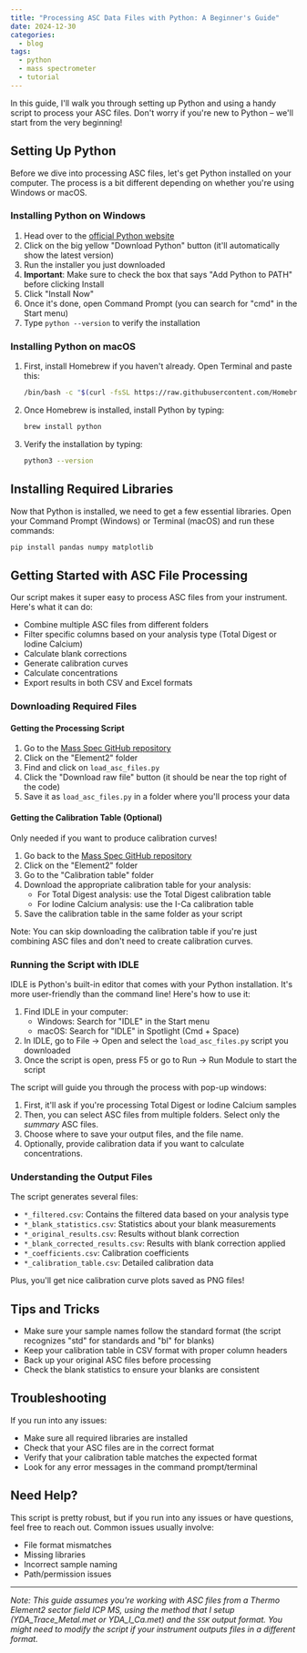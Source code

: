 ```yaml
---
title: "Processing ASC Data Files with Python: A Beginner's Guide"
date: 2024-12-30
categories:
  - blog
tags:
  - python
  - mass spectrometer
  - tutorial
---
```

In this guide, I'll walk you through setting up Python and using a handy script to process your ASC files. Don't worry if you're new to Python – we'll start from the very beginning!

## Setting Up Python

Before we dive into processing ASC files, let's get Python installed on your computer. The process is a bit different depending on whether you're using Windows or macOS.

### Installing Python on Windows

1. Head over to the [official Python website](https://www.python.org/downloads/)
2. Click on the big yellow "Download Python" button (it'll automatically show the latest version)
3. Run the installer you just downloaded
4. **Important**: Make sure to check the box that says "Add Python to PATH" before clicking Install
5. Click "Install Now"
6. Once it's done, open Command Prompt (you can search for "cmd" in the Start menu)
7. Type `python --version` to verify the installation

### Installing Python on macOS

1. First, install Homebrew if you haven't already. Open Terminal and paste this:
   ```bash
   /bin/bash -c "$(curl -fsSL https://raw.githubusercontent.com/Homebrew/install/HEAD/install.sh)"
   ```
2. Once Homebrew is installed, install Python by typing:
   ```bash
   brew install python
   ```
3. Verify the installation by typing:
   ```bash
   python3 --version
   ```

## Installing Required Libraries

Now that Python is installed, we need to get a few essential libraries. Open your Command Prompt (Windows) or Terminal (macOS) and run these commands:

```bash
pip install pandas numpy matplotlib
```

## Getting Started with ASC File Processing

Our script makes it super easy to process ASC files from your instrument. Here's what it can do:

- Combine multiple ASC files from different folders
- Filter specific columns based on your analysis type (Total Digest or Iodine Calcium)
- Calculate blank corrections
- Generate calibration curves
- Calculate concentrations
- Export results in both CSV and Excel formats

### Downloading Required Files

#### Getting the Processing Script
1. Go to the [Mass Spec GitHub repository](https://github.com/datuadiatma/mass_spec)
2. Click on the "Element2" folder
3. Find and click on `load_asc_files.py`
4. Click the "Download raw file" button (it should be near the top right of the code)
5. Save it as `load_asc_files.py` in a folder where you'll process your data

#### Getting the Calibration Table (Optional)
Only needed if you want to produce calibration curves!

1. Go back to the [Mass Spec GitHub repository](https://github.com/datuadiatma/mass_spec)
2. Click on the "Element2" folder
3. Go to the "Calibration table" folder
4. Download the appropriate calibration table for your analysis:
   - For Total Digest analysis: use the Total Digest calibration table
   - For Iodine Calcium analysis: use the I-Ca calibration table
5. Save the calibration table in the same folder as your script

Note: You can skip downloading the calibration table if you're just combining ASC files and don't need to create calibration curves.

### Running the Script with IDLE

IDLE is Python's built-in editor that comes with your Python installation. It's more user-friendly than the command line! Here's how to use it:

1. Find IDLE in your computer:
   - Windows: Search for "IDLE" in the Start menu
   - macOS: Search for "IDLE" in Spotlight (Cmd + Space)
2. In IDLE, go to File → Open and select the `load_asc_files.py` script you downloaded
3. Once the script is open, press F5 or go to Run → Run Module to start the script

The script will guide you through the process with pop-up windows:

1. First, it'll ask if you're processing Total Digest or Iodine Calcium samples
2. Then, you can select ASC files from multiple folders. Select only the *summary* ASC files.
3. Choose where to save your output files, and the file name.
4. Optionally, provide calibration data if you want to calculate concentrations.

### Understanding the Output Files

The script generates several files:

- `*_filtered.csv`: Contains the filtered data based on your analysis type
- `*_blank_statistics.csv`: Statistics about your blank measurements
- `*_original_results.csv`: Results without blank correction
- `*_blank_corrected_results.csv`: Results with blank correction applied
- `*_coefficients.csv`: Calibration coefficients
- `*_calibration_table.csv`: Detailed calibration data

Plus, you'll get nice calibration curve plots saved as PNG files!

## Tips and Tricks

- Make sure your sample names follow the standard format (the script recognizes "std" for standards and "bl" for blanks)
- Keep your calibration table in CSV format with proper column headers
- Back up your original ASC files before processing
- Check the blank statistics to ensure your blanks are consistent

## Troubleshooting

If you run into any issues:

- Make sure all required libraries are installed
- Check that your ASC files are in the correct format
- Verify that your calibration table matches the expected format
- Look for any error messages in the command prompt/terminal

## Need Help?

This script is pretty robust, but if you run into any issues or have questions, feel free to reach out. Common issues usually involve:

- File format mismatches
- Missing libraries
- Incorrect sample naming
- Path/permission issues

---

*Note: This guide assumes you're working with ASC files from a Thermo Element2 sector field ICP MS, using the method that I setup (YDA_Trace_Metal.met or YDA_I_Ca.met) and the `SSK` output format. You might need to modify the script if your instrument outputs files in a different format.*

